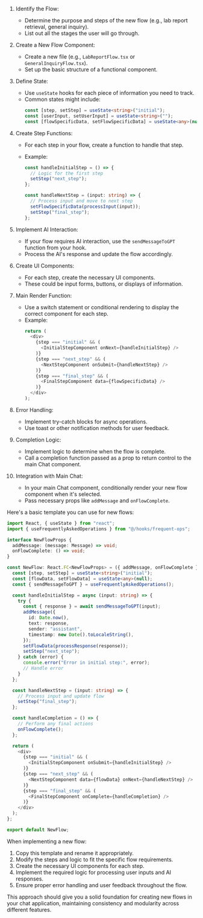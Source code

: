 1. Identify the Flow:

   - Determine the purpose and steps of the new flow (e.g., lab report retrieval, general inquiry).
   - List out all the stages the user will go through.

2. Create a New Flow Component:

   - Create a new file (e.g., `LabReportFlow.tsx` or `GeneralInquiryFlow.tsx`).
   - Set up the basic structure of a functional component.

3. Define State:

   - Use `useState` hooks for each piece of information you need to track.
   - Common states might include:
     ```typescript
     const [step, setStep] = useState<string>("initial");
     const [userInput, setUserInput] = useState<string>("");
     const [flowSpecificData, setFlowSpecificData] = useState<any>(null);
     ```

4. Create Step Functions:

   - For each step in your flow, create a function to handle that step.
   - Example:

     ```typescript
     const handleInitialStep = () => {
       // Logic for the first step
       setStep("next_step");
     };

     const handleNextStep = (input: string) => {
       // Process input and move to next step
       setFlowSpecificData(processInput(input));
       setStep("final_step");
     };
     ```

5. Implement AI Interaction:

   - If your flow requires AI interaction, use the `sendMessageToGPT` function from your hook.
   - Process the AI's response and update the flow accordingly.

6. Create UI Components:

   - For each step, create the necessary UI components.
   - These could be input forms, buttons, or displays of information.

7. Main Render Function:

   - Use a switch statement or conditional rendering to display the correct component for each step.
   - Example:
     ```typescript
     return (
       <div>
         {step === "initial" && (
           <InitialStepComponent onNext={handleInitialStep} />
         )}
         {step === "next_step" && (
           <NextStepComponent onSubmit={handleNextStep} />
         )}
         {step === "final_step" && (
           <FinalStepComponent data={flowSpecificData} />
         )}
       </div>
     );
     ```

8. Error Handling:

   - Implement try-catch blocks for async operations.
   - Use toast or other notification methods for user feedback.

9. Completion Logic:

   - Implement logic to determine when the flow is complete.
   - Call a completion function passed as a prop to return control to the main Chat component.

10. Integration with Main Chat:
    - In your main Chat component, conditionally render your new flow component when it's selected.
    - Pass necessary props like `addMessage` and `onFlowComplete`.

Here's a basic template you can use for new flows:

```typescript
import React, { useState } from "react";
import { useFrequentlyAskedOperations } from "@/hooks/frequent-ops";

interface NewFlowProps {
  addMessage: (message: Message) => void;
  onFlowComplete: () => void;
}

const NewFlow: React.FC<NewFlowProps> = ({ addMessage, onFlowComplete }) => {
  const [step, setStep] = useState<string>("initial");
  const [flowData, setFlowData] = useState<any>(null);
  const { sendMessageToGPT } = useFrequentlyAskedOperations();

  const handleInitialStep = async (input: string) => {
    try {
      const { response } = await sendMessageToGPT(input);
      addMessage({
        id: Date.now(),
        text: response,
        sender: "assistant",
        timestamp: new Date().toLocaleString(),
      });
      setFlowData(processResponse(response));
      setStep("next_step");
    } catch (error) {
      console.error("Error in initial step:", error);
      // Handle error
    }
  };

  const handleNextStep = (input: string) => {
    // Process input and update flow
    setStep("final_step");
  };

  const handleCompletion = () => {
    // Perform any final actions
    onFlowComplete();
  };

  return (
    <div>
      {step === "initial" && (
        <InitialStepComponent onSubmit={handleInitialStep} />
      )}
      {step === "next_step" && (
        <NextStepComponent data={flowData} onNext={handleNextStep} />
      )}
      {step === "final_step" && (
        <FinalStepComponent onComplete={handleCompletion} />
      )}
    </div>
  );
};

export default NewFlow;
```

When implementing a new flow:

1. Copy this template and rename it appropriately.
2. Modify the steps and logic to fit the specific flow requirements.
3. Create the necessary UI components for each step.
4. Implement the required logic for processing user inputs and AI responses.
5. Ensure proper error handling and user feedback throughout the flow.

This approach should give you a solid foundation for creating new flows in your chat application, maintaining consistency and modularity across different features.
